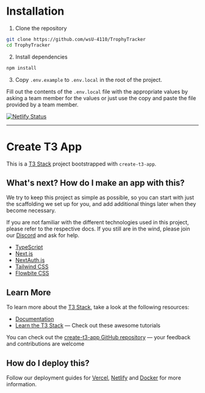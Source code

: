 
# Installation

1. Clone the repository

```bash
git clone https://github.com/wsU-4110/TrophyTracker
cd TrophyTracker
```

2. Install dependencies

```bash
npm install
```

3. Copy `.env.example` to `.env.local` in the root of the project.

Fill out the contents of the `.env.local` file with the appropriate values by asking a team member for the values or just use the copy and paste the file provided by a team member.

[![Netlify Status](https://api.netlify.com/api/v1/badges/dfd55312-f061-440b-b78b-d9d712454fc9/deploy-status)](https://app.netlify.com/sites/trophytracker/deploys)

---

# Create T3 App

This is a [T3 Stack](https://create.t3.gg/) project bootstrapped with `create-t3-app`.

## What's next? How do I make an app with this?

We try to keep this project as simple as possible, so you can start with just the scaffolding we set up for you, and add additional things later when they become necessary.

If you are not familiar with the different technologies used in this project, please refer to the respective docs. If you still are in the wind, please join our [Discord](https://t3.gg/discord) and ask for help.

- [TypeScript](https://www.typescriptlang.org)
- [Next.js](https://nextjs.org)
- [NextAuth.js](https://next-auth.js.org)
- [Tailwind CSS](https://tailwindcss.com)
- [Flowbite CSS](https://www.flowbite-react.com/)

## Learn More

To learn more about the [T3 Stack](https://create.t3.gg/), take a look at the following resources:

- [Documentation](https://create.t3.gg/)
- [Learn the T3 Stack](https://create.t3.gg/en/faq#what-learning-resources-are-currently-available) — Check out these awesome tutorials

You can check out the [create-t3-app GitHub repository](https://github.com/t3-oss/create-t3-app) — your feedback and contributions are welcome

## How do I deploy this?

Follow our deployment guides for [Vercel](https://create.t3.gg/en/deployment/vercel), [Netlify](https://create.t3.gg/en/deployment/netlify) and [Docker](https://create.t3.gg/en/deployment/docker) for more information.
